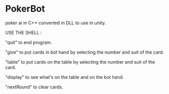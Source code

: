 # PokerBot
poker ai in C++ converted in DLL to use in unity.


USE THE SHELL :

"quit" to end program.

"give" to put cards in bot hand by selecting the number and suit of the card.

"table" to put cards on the table by selecting the number and suit of the card.

"display" to see what's on the table and on the bot hand.

"nextRound" to clear cards.